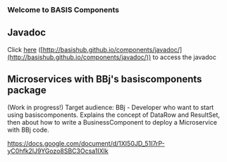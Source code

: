### Welcome to BASIS Components

## Javadoc

Click [here](javadoc) ([http://basishub.github.io/components/javadoc/](http://basishub.github.io/components/javadoc/)) to access the javadoc 

## Microservices with BBj's basiscomponents package

(Work in progress!)
Target audience: BBj - Developer who want to start using basiscomponents. Explains the concept of DataRow and ResultSet, then about how to write a BusinessComponent to deploy a Microservice with BBj code.

https://docs.google.com/document/d/1XI50JD_51I7rP-yC0hfk2lJ9YGozo8SBC3Ocsa1IXlk
